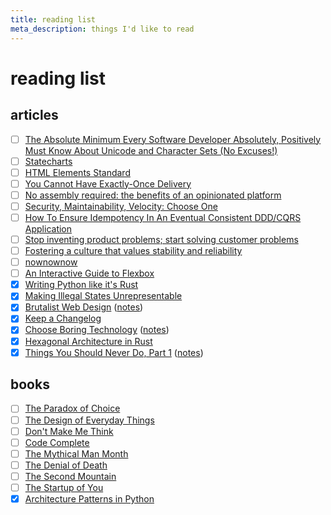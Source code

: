 ```yaml
---
title: reading list
meta_description: things I'd like to read
---
```


# reading list

## articles

- [ ] [The Absolute Minimum Every Software Developer Absolutely, Positively Must Know About Unicode and Character Sets (No Excuses!)](https://www.joelonsoftware.com/2003/10/08/the-absolute-minimum-every-software-developer-absolutely-positively-must-know-about-unicode-and-character-sets-no-excuses/)
- [ ] [Statecharts](https://statecharts.dev/)
- [ ] [HTML Elements Standard](https://html.spec.whatwg.org/multipage/dom.html#elements)
- [ ] [You Cannot Have Exactly-Once Delivery](https://bravenewgeek.com/you-cannot-have-exactly-once-delivery/)
- [ ] [No assembly required: the benefits of an opinionated platform](https://bravenewgeek.com/no-assembly-required-the-benefits-of-an-opinionated-platform/)
- [ ] [Security, Maintainability, Velocity: Choose One](https://bravenewgeek.com/security-maintainability-velocity-choose-one/)
- [ ] [How To Ensure Idempotency In An Eventual Consistent DDD/CQRS Application](https://blog.sapiensworks.com/post/2015/08/26/How-To-Ensure-Idempotency)
- [ ] [Stop inventing product problems; start solving customer problems](https://uxdesign.cc/stop-solving-product-problems-start-solving-customer-problems-6c9cf3e28db3)
- [ ] [Fostering a culture that values stability and reliability](https://drewdevault.com/2021/01/04/A-culture-of-stability-and-reliability.html)
- [ ] [nownownow](https://nownownow.com/about)
- [ ] [An Interactive Guide to Flexbox](https://www.joshwcomeau.com/css/interactive-guide-to-flexbox/)
- [x] [Writing Python like it's Rust](https://kobzol.github.io/rust/python/2023/05/20/writing-python-like-its-rust.html)
- [x] [Making Illegal States Unrepresentable](https://ybogomolov.me/making-illegal-states-unrepresentable)
- [x] [Brutalist Web Design](https://brutalist-web.design/) ([notes](/content/notes/brutalist-web-design.md))
- [x] [Keep a Changelog](https://keepachangelog.com/en/1.1.0/)
- [x] [Choose Boring Technology](https://mcfunley.com/choose-boring-technology) ([notes](/content/notes/choose-boring-technology.md))
- [x] [Hexagonal Architecture in Rust](https://alexis-lozano.com/hexagonal-architecture-in-rust-1/)
- [x] [Things You Should Never Do, Part 1](https://www.joelonsoftware.com/2000/04/06/things-you-should-never-do-part-i/) ([notes](/content/notes/things-you-should-never-do-part1.md))

## books

- [ ] [The Paradox of Choice](https://a.co/d/98ING7q)
- [ ] [The Design of Everyday Things](https://a.co/d/09LvFuBc)
- [ ] [Don't Make Me Think](https://a.co/d/09sWIS2h)
- [ ] [Code Complete](https://a.co/d/05DbKdJW)
- [ ] [The Mythical Man Month](https://a.co/d/0alLUZMX)
- [ ] [The Denial of Death](https://a.co/d/1FidorA)
- [ ] [The Second Mountain](https://a.co/d/iG5Z7hS)
- [ ] [The Startup of You](http://www.thestartupofyou.com/)
- [x] [Architecture Patterns in Python](https://www.cosmicpython.com/book/preface.html)
